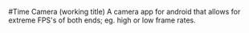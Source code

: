 #Time Camera (working title)
A camera app for android that allows for extreme FPS's of both ends; eg. high or low frame rates.
